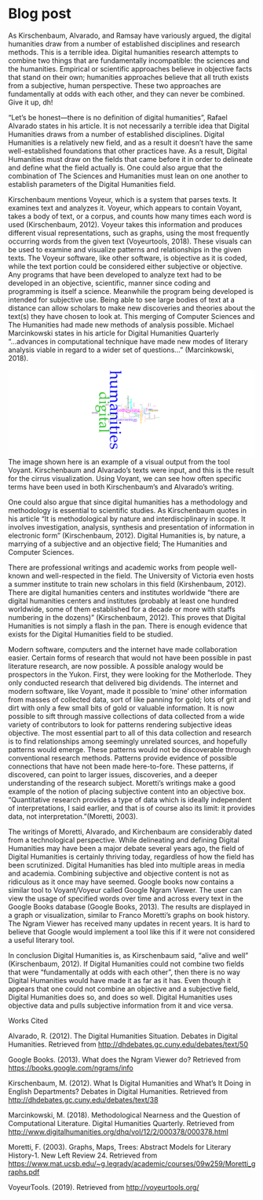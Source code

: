 # Blog post

As Kirschenbaum, Alvarado, and Ramsay have variously argued, the digital humanities draw from a number of established disciplines and research methods. This is a terrible idea. Digital humanities research attempts to combine two things that are fundamentally incompatible: the sciences and the humanities. Empirical or scientific approaches believe in objective facts that stand on their own; humanities approaches believe that all truth exists from a subjective, human perspective. These two approaches are fundamentally at odds with each other, and they can never be combined. Give it up, dh!  

 

“Let’s be honest—there is no definition of digital humanities”, Rafael Alvarado states in his article. It is not necessarily a terrible idea that Digital Humanities draws from a number of established disciplines. Digital Humanities is a relatively new field, and as a result it doesn’t have the same well-established foundations that other practices have. As a result, Digital Humanities must draw on the fields that came before it in order to delineate and define what the field actually is. One could also argue that the combination of The Sciences and Humanities must lean on one another to establish parameters of the Digital Humanities field.  

Kirschenbaum mentions Voyeur, which is a system that parses texts. It examines text and analyzes it. Voyeur, which appears to contain Voyant, takes a body of text, or a corpus, and counts how many times each word is used (Kirschenbaum, 2012). Voyeur takes this information and produces different visual representations, such as graphs, using the most frequently occurring words from the given text (Voyeurtools, 2018). These visuals can be used to examine and visualize patterns and relationships in the given texts. The Voyeur software, like other software, is objective as it is coded, while the text portion could be considered either subjective or objective. Any programs that have been developed to analyze text had to be developed in an objective, scientific, manner since coding and programming is itself a science. Meanwhile the program being developed is intended for subjective use. Being able to see large bodies of text at a distance can allow scholars to make new discoveries and theories about the text(s) they have chosen to look at. This merging of Computer Sciences and The Humanities had made new methods of analysis possible. Michael Marcinkowski states in his article for Digital Humanities Quarterly “...advances in computational technique have made new modes of literary analysis viable in regard to a wider set of questions...” (Marcinkowski, 2018).  

![](images/DHImage.png)
The image shown here is an example of a visual output from the tool Voyant. Kirschenbaum and Alvarado’s texts were input, and this is the result for the cirrus visualization. Using Voyant, we can see how often specific terms have been used in both Kirschenbaum’s and Alvarado’s writing. 

One could also argue that since digital humanities has a methodology and methodology is essential to scientific studies. As Kirschenbaum quotes in his article “It is methodological by nature and interdisciplinary in scope. It involves investigation, analysis, synthesis and presentation of information in electronic form” (Kirschenbaum, 2012). Digital Humanities is, by nature, a marrying of a subjective and an objective field; The Humanities and Computer Sciences.  

There are professional writings and academic works from people well-known and well-respected in the field. The University of Victoria even hosts a summer institute to train new scholars in this field (Kirshenbaum, 2012). There are digital humanities centers and institutes worldwide “there are digital humanities centers and institutes (probably at least one hundred worldwide, some of them established for a decade or more with staffs numbering in the dozens)” (Kirschenbaum, 2012). This proves that Digital Humanities is not simply a flash in the pan. There is enough evidence that exists for the Digital Humanities field to be studied.  

Modern software, computers and the internet have made collaboration easier. Certain forms of research that would not have been possible in past literature research, are now possible. A possible analogy would be prospectors in the Yukon. First, they were looking for the Motherlode. They only conducted research that delivered big dividends. The internet and modern software, like Voyant, made it possible to ‘mine’ other information from masses of collected data, sort of like panning for gold; lots of grit and dirt with only a few small bits of gold or valuable information.  It is now possible to sift through massive collections of data collected from a wide variety of contributors to look for patterns rendering subjective ideas objective. The most essential part to all of this data collection and research is to find relationships among seemingly unrelated sources, and hopefully patterns would emerge. These patterns would not be discoverable through conventional research methods. Patterns provide evidence of possible connections that have not been made here-to-fore. These patterns, if discovered, can point to larger issues, discoveries, and a deeper understanding of the research subject. Moretti’s writings make a good example of the notion of placing subjective content into an objective box. “Quantitative research provides a type of data which is ideally independent of interpretations, I said earlier, and that is of course also its limit: it provides data, not interpretation.”(Moretti, 2003).

The writings of Moretti, Alvarado, and Kirchenbaum are considerably dated from a technological perspective. While delineating and defining Digital Humanities may have been a major debate several years ago, the field of Digital Humanities is certainly thriving today, regardless of how the field has been scrutinized. Digital Humanities has bled into multiple areas in media and academia. Combining subjective and objective content is not as ridiculous as it once may have seemed. Google books now contains a similar tool to Voyant/Voyeur called Google Ngram Viewer. The user can view the usage of specified words over time and across every text in the Google Books database (Google Books, 2013). The results are displayed in a graph or visualization, similar to Franco Moretti’s graphs on book history. The Ngram Viewer has received many updates in recent years. It is hard to believe that Google would implement a tool like this if it were not considered a useful literary tool. 

In conclusion Digital Humanities is, as Kirschenbaum said, “alive and well” (Kirschenbaum, 2012). If Digital Humanities could not combine two fields that were “fundamentally at odds with each other”, then there is no way Digital Humanities would have made it as far as it has. Even though it appears that one could not combine an objective and a subjective field, Digital Humanities does so, and does so well. Digital Humanities uses objective data and pulls subjective information from it and vice versa.  

 
 

Works Cited

Alvarado, R. (2012). The Digital Humanities Situation. Debates in Digital Humanities. Retrieved from http://dhdebates.gc.cuny.edu/debates/text/50 

Google Books. (2013). What does the Ngram Viewer do? Retrieved from https://books.google.com/ngrams/info

Kirschenbaum, M. (2012). What Is Digital Humanities and What’s It Doing in English Departments? Debates in Digital Humanities. Retrieved from http://dhdebates.gc.cuny.edu/debates/text/38 

Marcinkowski, M. (2018). Methodological Nearness and the Question of Computational Literature. Digital Humanities Quarterly. Retrieved from http://www.digitalhumanities.org/dhq/vol/12/2/000378/000378.html 

Moretti, F. (2003). Graphs, Maps, Trees: Abstract Models for Literary History-1. New Left Review 24. Retrieved from https://www.mat.ucsb.edu/~g.legrady/academic/courses/09w259/Moretti_graphs.pdf

VoyeurTools. (2019). Retrieved from http://voyeurtools.org/ 
